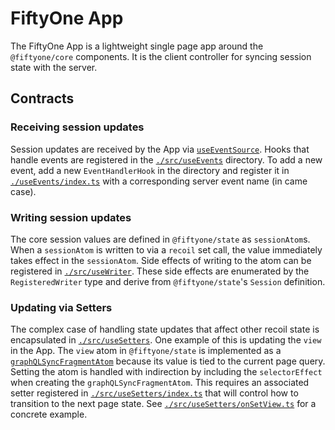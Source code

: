 # FiftyOne App

The FiftyOne App is a lightweight single page app around the `@fiftyone/core`
components. It is the client controller for syncing session state with the
server.

## Contracts

### Receiving session updates

Session updates are received by the App via
[`useEventSource`](./src/useEventSource.ts). Hooks that handle events are
registered in the [`./src/useEvents`](./src/useEvents/) directory. To add a new
event, add a new `EventHandlerHook` in the directory and register it in
[`./useEvents/index.ts`](./src/useEvents/index.ts) with a corresponding server
event name (in came case).

### Writing session updates

The core session values are defined in `@fiftyone/state` as `sessionAtom`s.
When a `sessionAtom` is written to via a `recoil` set call, the value
immediately takes effect in the `sessionAtom`. Side effects of writing to the
atom can be registered in [`./src/useWriter`](./src/useWriters/index.ts). These
side effects are enumerated by the `RegisteredWriter` type and derive from
`@fiftyone/state`'s `Session` definition.

### Updating via Setters

The complex case of handling state updates that affect other recoil state is
encapsulated in [`./src/useSetters`](./src/useSetters/). One example of this is
updating the `view` in the App. The `view` atom in `@fiftyone/state` is
implemented as a
[`graphQLSyncFragmentAtom`](../relay/src/graphQLSyncFragmentAtom.ts) because
its value is tied to the current page query. Setting the atom is handled with
indirection by including the `selectorEffect` when creating the
`graphQLSyncFragmentAtom`. This requires an associated setter registered in
[`./src/useSetters/index.ts`](./src/useSetters/index.ts) that will control how
to transition to the next page state. See
[`./src/useSetters/onSetView.ts`](./src/useSetters/onSetView.ts) for a concrete
example.
